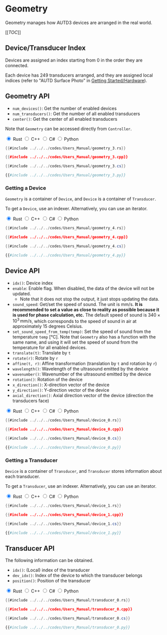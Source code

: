 # Geometry

Geometry manages how AUTD3 devices are arranged in the real world.

[[_TOC_]]

## Device/Transducer Index

Devices are assigned an index starting from 0 in the order they are connected.

Each device has 249 transducers arranged, and they are assigned local indices (refer to "AUTD Surface Photo" in [Getting Started/Hardware](../getting_started/hardware.md)).

## Geometry API

- `num_devices()`: Get the number of enabled devices
- `num_transducers()`: Get the number of all enabled transducers
- `center()`: Get the center of all enabled transducers

Note that `Geometry` can be accessed directly from `Controller`.

<div class="tabs">
<input id="rust_tab_geometry" type="radio" class="tab" name="tab_geometry" checked>
<label class="tab_item" n=4 for="rust_tab_geometry">Rust</label>
<input id="cpp_tab_geometry" type="radio" class="tab" name="tab_geometry">
<label class="tab_item" n=4 for="cpp_tab_geometry">C++</label>
<input id="cs_tab_geometry" type="radio" class="tab" name="tab_geometry">
<label class="tab_item" n=4 for="cs_tab_geometry">C#</label>
<input id="python_tab_geometry" type="radio" class="tab" name="tab_geometry">
<label class="tab_item" n=4 for="python_tab_geometry">Python</label>

```rust
{{#include ../../../codes/Users_Manual/geometry_3.rs}}
```

```cpp
{{#include ../../../codes/Users_Manual/geometry_3.cpp}}
```

```cs
{{#include ../../../codes/Users_Manual/geometry_3.cs}}
```

```python
{{#include ../../../codes/Users_Manual/geometry_3.py}}
```
</div>

### Getting a Device

`Geometry` is a container of `Device`, and `Device` is a container of `Transducer`.

To get a `Device`, use an indexer.
Alternatively, you can use an iterator.

<div class="tabs">
<input id="rust_tab_device" type="radio" class="tab" name="tab_device" checked>
<label class="tab_item" n=4 for="rust_tab_device">Rust</label>
<input id="cpp_tab_device" type="radio" class="tab" name="tab_device">
<label class="tab_item" n=4 for="cpp_tab_device">C++</label>
<input id="cs_tab_device" type="radio" class="tab" name="tab_device">
<label class="tab_item" n=4 for="cs_tab_device">C#</label>
<input id="python_tab_device" type="radio" class="tab" name="tab_device">
<label class="tab_item" n=4 for="python_tab_device">Python</label>

```rust
{{#include ../../../codes/Users_Manual/geometry_4.rs}}
```

```cpp
{{#include ../../../codes/Users_Manual/geometry_4.cpp}}
```

```cs
{{#include ../../../codes/Users_Manual/geometry_4.cs}}
```

```python
{{#include ../../../codes/Users_Manual/geometry_4.py}}
```
</div>

## Device API

- `idx()`: Device index
- `enable`: Enable flag. When disabled, the data of the device will not be updated.
  - Note that it does not stop the output, it just stops updating the data.
- `sound_speed`: Get/set the speed of sound. The unit is mm/s. **It is recommended to set a value as close to reality as possible because it is used for phase calculation, etc.** The default speed of sound is $340\times 10^{3}\,\mathrm{mm/s}$, which corresponds to the speed of sound in air at approximately 15 degrees Celsius.
- `set_sound_speed_from_temp(temp)`: Set the speed of sound from the temperature `temp` [℃]. Note that `Geometry` also has a function with the same name, and using it will set the speed of sound from the temperature for all enabled devices.
- `translate(t)`: Translate by `t`
- `rotate(r)`: Rotate by `r`
- `affine(t, r)`: Affine transformation (translation by `t` and rotation by `r`)
- `wavelength()`: Wavelength of the ultrasound emitted by the device
- `wavenumber()`: Wavenumber of the ultrasound emitted by the device
- `rotation()`: Rotation of the device
- `x_direction()`: X-direction vector of the device
- `y_direction()`: Y-direction vector of the device
- `axial_direction()`: Axial direction vector of the device (direction the transducers face)

<div class="tabs">
<input id="rust_tab_device_api" type="radio" class="tab" name="tab_device_api" checked>
<label class="tab_item" n=4 for="rust_tab_device_api">Rust</label>
<input id="cpp_tab_device_api" type="radio" class="tab" name="tab_device_api">
<label class="tab_item" n=4 for="cpp_tab_device_api">C++</label>
<input id="cs_tab_device_api" type="radio" class="tab" name="tab_device_api">
<label class="tab_item" n=4 for="cs_tab_device_api">C#</label>
<input id="python_tab_device_api" type="radio" class="tab" name="tab_device_api">
<label class="tab_item" n=4 for="python_tab_device_api">Python</label>

```rust
{{#include ../../../codes/Users_Manual/device_0.rs}}
```

```cpp
{{#include ../../../codes/Users_Manual/device_0.cpp}}
```

```cs
{{#include ../../../codes/Users_Manual/device_0.cs}}
```

```python
{{#include ../../../codes/Users_Manual/device_0.py}}
```
</div>

### Getting a Transducer

`Device` is a container of `Transducer`, and `Transducer` stores information about each transducer.

To get a `Transducer`, use an indexer.
Alternatively, you can use an iterator.

<div class="tabs">
<input id="rust_tab_transducer" type="radio" class="tab" name="tab_transducer" checked>
<label class="tab_item" n=4 for="rust_tab_transducer">Rust</label>
<input id="cpp_tab_transducer" type="radio" class="tab" name="tab_transducer">
<label class="tab_item" n=4 for="cpp_tab_transducer">C++</label>
<input id="cs_tab_transducer" type="radio" class="tab" name="tab_transducer">
<label class="tab_item" n=4 for="cs_tab_transducer">C#</label>
<input id="python_tab_transducer" type="radio" class="tab" name="tab_transducer">
<label class="tab_item" n=4 for="python_tab_transducer">Python</label>

```rust
{{#include ../../../codes/Users_Manual/device_1.rs}}
```

```cpp
{{#include ../../../codes/Users_Manual/device_1.cpp}}
```

```cs
{{#include ../../../codes/Users_Manual/device_1.cs}}
```

```python
{{#include ../../../codes/Users_Manual/device_1.py}}
```
</div>

## Transducer API

The following information can be obtained.

- `idx()`: (Local) index of the transducer
- `dev_idx()`: Index of the device to which the transducer belongs
- `position()`: Position of the transducer

<div class="tabs">
<input id="rust_tab_transducer_api" type="radio" class="tab" name="tab_transducer_api" checked>
<label class="tab_item" n=4 for="rust_tab_transducer_api">Rust</label>
<input id="cpp_tab_transducer_api" type="radio" class="tab" name="tab_transducer_api">
<label class="tab_item" n=4 for="cpp_tab_transducer_api">C++</label>
<input id="cs_tab_transducer_api" type="radio" class="tab" name="tab_transducer_api">
<label class="tab_item" n=4 for="cs_tab_transducer_api">C#</label>
<input id="python_tab_transducer_api" type="radio" class="tab" name="tab_transducer_api">
<label class="tab_item" n=4 for="python_tab_transducer_api">Python</label>

```rust
{{#include ../../../codes/Users_Manual/transducer_0.rs}}
```

```cpp
{{#include ../../../codes/Users_Manual/transducer_0.cpp}}
```

```cs
{{#include ../../../codes/Users_Manual/transducer_0.cs}}
```

```python
{{#include ../../../codes/Users_Manual/transducer_0.py}}
```
</div>

